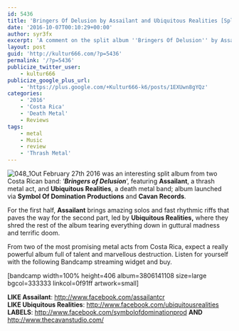 ```yaml
---
id: 5436
title: 'Bringers Of Delusion by Assailant and Ubiquitous Realities [Split] &#8211; A Comment'
date: '2016-10-07T00:10:29+00:00'
author: syr3fx
excerpt: 'A comment on the split album ''Bringers Of Delusion'' by Assailant and Ubiquitous Realities (2016).'
layout: post
guid: 'http://kultur666.com/?p=5436'
permalink: '/?p=5436'
publicize_twitter_user:
    - kultur666
publicize_google_plus_url:
    - 'https://plus.google.com/+Kultur666-k6/posts/1EXUwn8gYQz'
categories:
    - '2016'
    - 'Costa Rica'
    - 'Death Metal'
    - Reviews
tags:
    - metal
    - Music
    - review
    - 'Thrash Metal'
---
```


![048_1](http://localhost:8080/wp-content/uploads/2016/10/048_1.jpg)Out February 27th 2016 was an interesting split album from two Costa Rican band: ‘***Bringers of Delusion***‘, featuring **Assailant**, a thrash metal act, and **Ubiquitous Realities**, a death metal band; album launched via **Symbol Of Domination Productions** and **Cavan Records**.

For the first half, **Assailant** brings amazing solos and fast rhythmic riffs that paves the way for the second part, led by **Ubiquitous Realities,** where they shred the rest of the album tearing everything down in guttural madness and terrific doom.

From two of the most promising metal acts from Costa Rica, expect a really powerful album full of talent and marvellous destruction. Listen for yourself with the following Bandcamp streaming widget and buy.

\[bandcamp width=100% height=406 album=3806141108 size=large bgcol=333333 linkcol=0f91ff artwork=small\]

**LIKE Assailant**: <http://www.facebook.com/assailantcr>  
**LIKE Ubiquitous Realities**: <http://www.facebook.com/ubiquitousrealities>  
**LABELS**: <http://www.facebook.com/symbolofdominationprod> **AND** <http://www.thecavanstudio.com/>